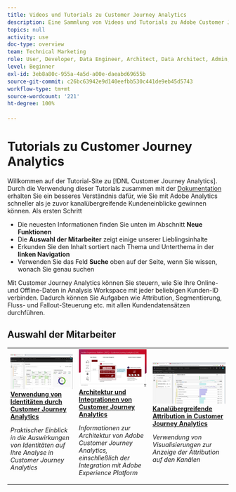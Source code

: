 ```yaml
---
title: Videos und Tutorials zu Customer Journey Analytics
description: Eine Sammlung von Videos und Tutorials zu Adobe Customer Journey Analytics
topics: null
activity: use
doc-type: overview
team: Technical Marketing
role: User, Developer, Data Engineer, Architect, Data Architect, Admin, Leader
level: Beginner
exl-id: 3eb8a80c-955a-4a5d-a00e-daeabd69655b
source-git-commit: c26bc63942e9d140eefbb530c441de9eb45d5743
workflow-type: tm+mt
source-wordcount: '221'
ht-degree: 100%

---
```


# Tutorials zu Customer Journey Analytics

Willkommen auf der Tutorial-Site zu [!DNL Customer Journey Analytics].  Durch die Verwendung dieser Tutorials zusammen mit der [Dokumentation](https://experienceleague.adobe.com/docs/analytics-platform/using/cja-landing.html?lang=de) erhalten Sie ein besseres Verständnis dafür, wie Sie mit Adobe Analytics schneller als je zuvor kanalübergreifende Kundeneinblicke gewinnen können.  Als ersten Schritt

* Die neuesten Informationen finden Sie unten im Abschnitt **Neue Funktionen**
* Die **Auswahl der Mitarbeiter** zeigt einige unserer Lieblingsinhalte
* Erkunden Sie den Inhalt sortiert nach Thema und Unterthema in der **linken Navigation**
* Verwenden Sie das Feld **Suche** oben auf der Seite, wenn Sie wissen, wonach Sie genau suchen

Mit Customer Journey Analytics können Sie steuern, wie Sie Ihre Online- und Offline-Daten in Analysis Workspace mit jeder beliebigen Kunden-ID verbinden. Dadurch können Sie Aufgaben wie Attribution, Segmentierung, Fluss- und Fallout-Steuerung etc. mit allen Kundendatensätzen durchführen.


<div id="recs-overview-body-1"></div>
<div id="recs-overview-body-2"></div>
<div id="recs-overview-body-3"></div>
<div id="recs-overview-body-4"></div>
<div id="recs-overview-body-5"></div>
<div id="recs-overview-body-6"></div>

<div id="staff-picks-section">

## Auswahl der Mitarbeiter

<table>
<tr>
  <td>
    <a href="visitor-id/understanding-how-customer-journey-analytics-uses-identity.md">
      <img alt="Verwendung von Identitäten durch CJA" src="assets/30750.jpg" />
    </a>
    <div>
      <a href="visitor-id/understanding-how-customer-journey-analytics-uses-identity.md">
    <strong>Verwendung von Identitäten durch Customer Journey Analytics</strong>
    </a>
    </div>
    <p>
    <em>Praktischer Einblick in die Auswirkungen von Identitäten auf Ihre Analyse in Customer Journey Analytics</em>
    <p>
  </td>
   <td>
    <a href="architecture/architecture-and-integrations-of-cja.md">
      <img alt="Architektur und Integrationen von Customer Journey Analytics" src="assets/32483.jpg" />
    </a>
    <div>
      <a href="architecture/architecture-and-integrations-of-cja.md">
    <strong>Architektur und Integrationen von Customer Journey Analytics</strong>
    </a>
    </div>
    <p>
    <em>Informationen zur Architektur von Adobe Customer Journey Analytics, einschließlich der Integration mit Adobe Experience Platform</em>
    <p>
  </td>
  <td>
    <a href="analysis-workspace/visualizations/cross-channel-attribution-in-customer-journey-analytics.md">
      <img alt="Kanalübergreifende Attribution in Customer Journey Analytics" src="assets/31772.jpg" />
    </a>
    <div>
      <a href="analysis-workspace/visualizations/cross-channel-attribution-in-customer-journey-analytics.md">
    <strong>Kanalübergreifende Attribution in Customer Journey Analytics</strong>
    </a>
    </div>
    <p>
    <em>Verwendung von Visualisierungen zur Anzeige der Attribution auf den Kanälen</em>
    <p>
  </td>
</tr>
</table>
</div>

